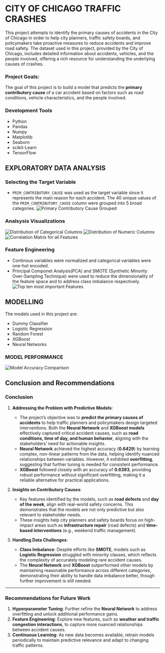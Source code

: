 # CITY OF CHICAGO TRAFFIC CRASHES

This project attempts to identify the primary causes of accidents in the City of Chicago in order to help city planners, traffic safety boards, and policymakers take proactive measures to reduce accidents and improve road safety. The dataset used in this project, provided by the City of Chicago, includes detailed information about accidents, vehicles, and the people involved, offering a rich resource for understanding the underlying causes of crashes.

### **Project Goals:**
The goal of this project is to build a model that predicts the **primary contributory cause** of a car accident based on factors such as road conditions, vehicle characteristics, and the people involved.


### Development Tools
- Python
- Pandas
- Numpy
- Matplotlib
- Seaborn
- scikit-Learn
- TensorFlow


## EXPLORATORY DATA ANALYSIS
### Selecting the Target Variable
- `PRIM_CONTRIBUTORY_CAUSE` was used as the target variable since it represents the main reason for each accident.
The 40 unique values of the `PRIM_CONTRIBUTORY_CAUSE` column were grouped into 5 broad categories.
![Primary Contributory Cause Grouped](images/PRIM_CONTRIBUTORY_CAUSE_GROUPED.png)

### Analsysis Visualizations
![Distribution of Categorical Columns](images/Categorical_columns.png)
![Distribution of Numeric Columns](images/Continuos_Features.png)
![Correlation Matrix for all Features](images/correlation_matrix_all_features.png)

### Feature Engineering
- Continous variables were normalized and categorical variables were one-hot encoded. 
- Principal Componet Analysis(PCA) and SMOTE (Synthetic Minority Over-Sampling Technique) were used to reduce the dimensionality of the feature space and to address class imbalance respectively.
![Top ten most important Features](images/Feature_importance_top_10.png)


## MODELLING

The models used in this project are:
- Dummy Classifier
- Logistic Regression
- Random Forest
- XGBoost
- Neural Networks


### MODEL PERFORMANCE

![Model Accuracy Comparison](images/Model_Accuracy_Comparison.png)


## **Conclusion and Recommendations**

### **Conclusion**
1. **Addressing the Problem with Predictive Models**:
   - The project’s objective was to **predict the primary causes of accidents** to help traffic planners and policymakers design targeted interventions. Both the **Neural Network** and **XGBoost models** effectively captured critical accident causes, such as **road conditions, time of day, and human behavior**, aligning with the stakeholders’ need for actionable insights.
   - **Neural Network** achieved the highest accuracy (**0.6429**) by learning complex, non-linear patterns from the data, helping identify nuanced relationships between variables. However, it exhibited **overfitting**, suggesting that further tuning is needed for consistent performance.
   - **XGBoost** followed closely with an accuracy of **0.6393**, providing robust performance without significant overfitting, making it a reliable alternative for practical applications.

2. **Insights on Contributory Causes**:
   - Key features identified by the models, such as **road defects** and **day of the week**, align with real-world safety concerns. This demonstrates that the models are not only predictive but also relevant to stakeholder needs.
   - These insights help city planners and safety boards focus on high-impact areas such as **infrastructure repair** (road defects) and **time-based interventions** (e.g., weekend traffic management).

3. **Handling Data Challenges**:
   - **Class Imbalance**: Despite efforts like **SMOTE**, models such as **Logistic Regression** struggled with minority classes, which reflects the complexity of accurately modeling rare accident causes.
   - The **Neural Network** and **XGBoost** outperformed other models by maintaining reasonable performance across different categories, demonstrating their ability to handle data imbalance better, though further improvement is still needed.

---

### **Recommendations for Future Work**
1. **Hyperparameter Tuning**: Further refine the **Neural Network** to address overfitting and unlock additional performance gains.
2. **Feature Engineering**: Explore new features, such as **weather and traffic congestion interactions**, to capture more nuanced relationships between accident causes.
3. **Continuous Learning**: As new data becomes available, retrain models periodically to maintain predictive relevance and adapt to changing traffic patterns.
